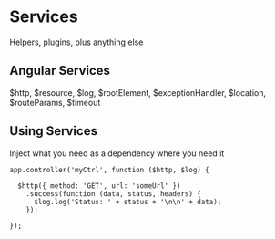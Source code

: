 # Services

Helpers, plugins, plus anything else


## Angular Services

$http, $resource, $log, $rootElement, $exceptionHandler, $location, $routeParams, $timeout


## Using Services

Inject what you need as a dependency where you need it

    app.controller('myCtrl', function ($http, $log) {
      
      $http({ method: 'GET', url: 'someUrl' })
        .success(function (data, status, headers) {
          $log.log('Status: ' + status + '\n\n' + data);
        });

    });

